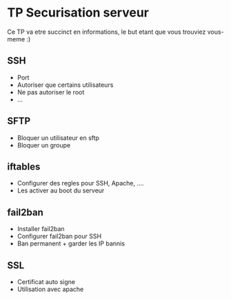# TP Securisation serveur

Ce TP va etre succinct en informations, le but etant que vous trouviez vous-meme :)

## SSH

- Port
- Autoriser que certains utilisateurs
- Ne pas autoriser le root
- ...

## SFTP

* Bloquer un utilisateur en sftp
* Bloquer un groupe

## iftables

* Configurer des regles pour SSH, Apache, ….
* Les activer au boot du serveur

## fail2ban

* Installer fail2ban
* Configurer fail2ban pour SSH
* Ban permanent + garder les IP bannis

## SSL

* Certificat auto signe
* Utilisation avec apache